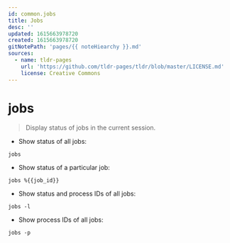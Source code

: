 ```yaml
---
id: common.jobs
title: Jobs
desc: ''
updated: 1615663978720
created: 1615663978720
gitNotePath: 'pages/{{ noteHiearchy }}.md'
sources:
  - name: tldr-pages
    url: 'https://github.com/tldr-pages/tldr/blob/master/LICENSE.md'
    license: Creative Commons
---
```

# jobs

> Display status of jobs in the current session.

- Show status of all jobs:

`jobs`

- Show status of a particular job:

`jobs %{{job_id}}`

- Show status and process IDs of all jobs:

`jobs -l`

- Show process IDs of all jobs:

`jobs -p`

